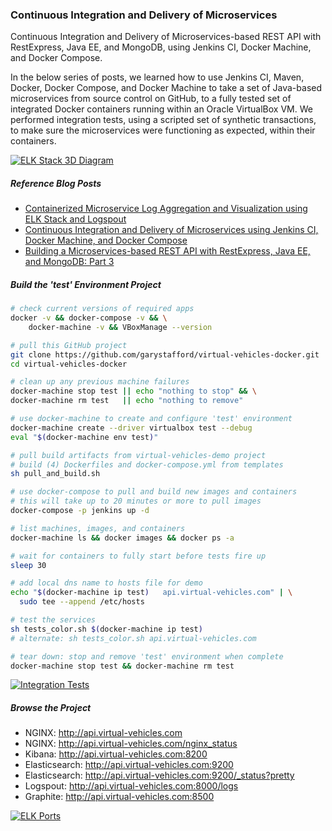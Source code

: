 ### Continuous Integration and Delivery of Microservices
Continuous Integration and Delivery of Microservices-based REST API with RestExpress, Java EE, and MongoDB, using Jenkins CI, Docker Machine, and Docker Compose.

In the below series of posts, we learned how to use Jenkins CI, Maven, Docker, Docker Compose, and Docker Machine to take a set of Java-based microservices from source control on GitHub, to a fully tested set of integrated Docker containers running within an Oracle VirtualBox VM. We performed integration tests, using a scripted set of synthetic transactions, to make sure the microservices were functioning as expected, within their containers.

<p><a href="https://programmaticponderings.files.wordpress.com/2015/08/elk-stack-3d-diagram-1.png"><img style="border:0 solid #ffffff;" src="https://programmaticponderings.files.wordpress.com/2015/08/elk-stack-3d-diagram-1.png?w=620" alt="ELK Stack 3D Diagram"/></a></p>

##### Reference Blog Posts
* [Containerized Microservice Log Aggregation and Visualization using ELK Stack and Logspout](http://wp.me/p1RD28-1wl)
* [Continuous Integration and Delivery of Microservices using Jenkins CI, Docker Machine, and Docker Compose](http://wp.me/p1RD28-1uZ)
* [Building a Microservices-based REST API with RestExpress, Java EE, and MongoDB: Part 3](http://wp.me/p1RD28-1sc)

##### Build the 'test' Environment Project
```bash
# check current versions of required apps
docker -v && docker-compose -v && \
    docker-machine -v && VBoxManage --version

# pull this GitHub project
git clone https://github.com/garystafford/virtual-vehicles-docker.git
cd virtual-vehicles-docker

# clean up any previous machine failures
docker-machine stop test || echo "nothing to stop" && \
docker-machine rm test   || echo "nothing to remove"

# use docker-machine to create and configure 'test' environment
docker-machine create --driver virtualbox test --debug
eval "$(docker-machine env test)"

# pull build artifacts from virtual-vehicles-demo project
# build (4) Dockerfiles and docker-compose.yml from templates
sh pull_and_build.sh

# use docker-compose to pull and build new images and containers
# this will take up to 20 minutes or more to pull images
docker-compose -p jenkins up -d

# list machines, images, and containers
docker-machine ls && docker images && docker ps -a

# wait for containers to fully start before tests fire up
sleep 30

# add local dns name to hosts file for demo
echo "$(docker-machine ip test)   api.virtual-vehicles.com" | \
  sudo tee --append /etc/hosts

# test the services
sh tests_color.sh $(docker-machine ip test)
# alternate: sh tests_color.sh api.virtual-vehicles.com

# tear down: stop and remove 'test' environment when complete
docker-machine stop test && docker-machine rm test
```

<p><a href="https://programmaticponderings.files.wordpress.com/2015/08/integration-tests1.png"><img src="https://programmaticponderings.files.wordpress.com/2015/08/integration-tests1.png?w=620" alt="Integration Tests" style="border:0 solid #ffffff;"/></a></p>

##### Browse the Project
* NGINX: http://api.virtual-vehicles.com
* NGINX: http://api.virtual-vehicles.com/nginx_status
* Kibana: http://api.virtual-vehicles.com:8200
* Elasticsearch: http://api.virtual-vehicles.com:9200
* Elasticsearch: http://api.virtual-vehicles.com:9200/_status?pretty
* Logspout: http://api.virtual-vehicles.com:8000/logs
* Graphite: http://api.virtual-vehicles.com:8500

<p><a href="https://programmaticponderings.files.wordpress.com/2015/07/elk-ports.png"><img class="aligncenter wp-image-5856 size-full" style="border:0 solid #ffffff;" src="https://programmaticponderings.files.wordpress.com/2015/07/elk-ports.png?w=620" alt="ELK Ports"/></a></p>